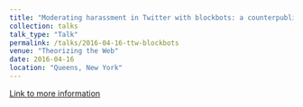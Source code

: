 ```yaml
---
title: "Moderating harassment in Twitter with blockbots: a counterpublic and algorithmic strategy"
collection: talks
talk_type: "Talk"
permalink: /talks/2016-04-16-ttw-blockbots
venue: "Theorizing the Web"
date: 2016-04-16
location: "Queens, New York"
---
```


<a href='http://theorizingtheweb.tumblr.com/2016/program'>Link to more information</a>
